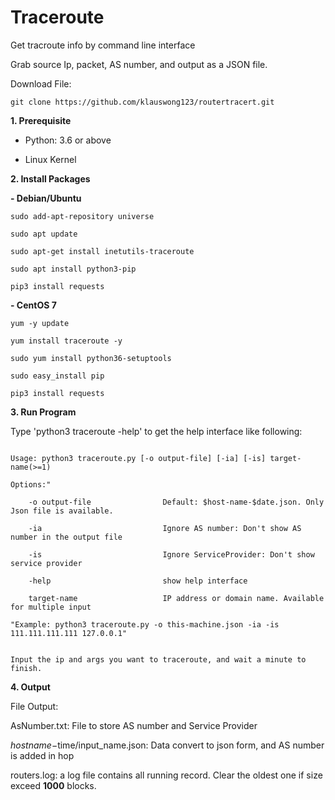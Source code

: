 # Traceroute

Get tracroute info by command line interface

Grab source Ip, packet, AS number, and output as a JSON file.

Download File:

`git clone https://github.com/klauswong123/routertracert.git`


**1. Prerequisite**

- Python: 3.6 or above

- Linux Kernel

 
**2. Install Packages**

**- Debian/Ubuntu**

```
sudo add-apt-repository universe

sudo apt update

sudo apt-get install inetutils-traceroute

sudo apt install python3-pip

pip3 install requests
```


**- CentOS 7**

```
yum -y update

yum install traceroute -y

sudo yum install python36-setuptools

sudo easy_install pip

pip3 install requests
```



**3. Run Program**

Type 'python3 traceroute -help' to get the help interface like following:
```

Usage: python3 traceroute.py [-o output-file] [-ia] [-is] target-name(>=1)
                
Options:" 
                
    -o output-file                Default: $host-name-$date.json. Only Json file is available.
            
    -ia                           Ignore AS number: Don't show AS number in the output file
           
    -is                           Ignore ServiceProvider: Don't show service provider
               
    -help                         show help interface
                
    target-name                   IP address or domain name. Available for multiple input
                
"Example: python3 traceroute.py -o this-machine.json -ia -is 111.111.111.111 127.0.0.1" 
                

Input the ip and args you want to traceroute, and wait a minute to finish.

```

**4. Output**


File Output: 


AsNumber.txt: File to store AS number and Service Provider


$hostname-$time/input_name.json: Data convert to json form, and AS number is added in hop


routers.log: a log file contains all running record. Clear the oldest one if size exceed **1000** blocks.




